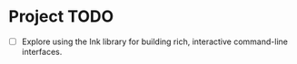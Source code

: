 # Project TODO

- [ ] Explore using the Ink library for building rich, interactive command-line interfaces.
